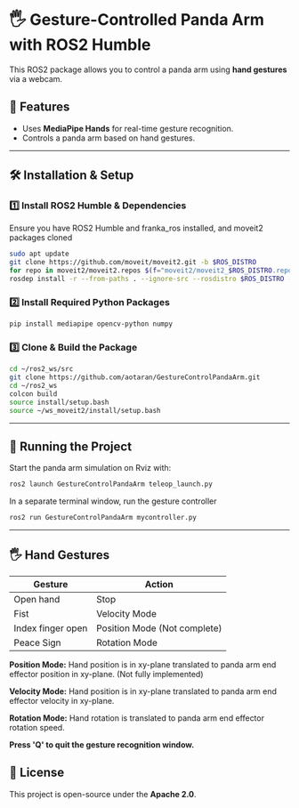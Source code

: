  # 🖐️ Gesture-Controlled Panda Arm with ROS2 Humble

This ROS2 package allows you to control a panda arm using **hand gestures** via a webcam.

## 📌 Features
- Uses **MediaPipe Hands** for real-time gesture recognition.
- Controls a panda arm based on hand gestures.

---

## 🛠️ Installation & Setup
### 1️⃣ Install ROS2 Humble & Dependencies
Ensure you have ROS2 Humble and franka_ros installed, and moveit2 packages cloned 
```bash
sudo apt update
git clone https://github.com/moveit/moveit2.git -b $ROS_DISTRO
for repo in moveit2/moveit2.repos $(f="moveit2/moveit2_$ROS_DISTRO.repos"; test -r $f && echo $f); do vcs import < "$repo"; done
rosdep install -r --from-paths . --ignore-src --rosdistro $ROS_DISTRO -y
```

### 2️⃣ Install Required Python Packages
```bash
pip install mediapipe opencv-python numpy
```

### 3️⃣ Clone & Build the Package
```bash
cd ~/ros2_ws/src
git clone https://github.com/aotaran/GestureControlPandaArm.git
cd ~/ros2_ws
colcon build
source install/setup.bash
source ~/ws_moveit2/install/setup.bash

```

---

## 🚀 Running the Project
Start the panda arm simulation on Rviz with:
```bash
ros2 launch GestureControlPandaArm teleop_launch.py
```
In a separate terminal window, run the gesture controller 
```bash
ros2 run GestureControlPandaArm mycontroller.py
```

---

## 🖐️ Hand Gestures
| Gesture | Action  |
|---------|--------------------------------------------------|
| Open hand | Stop |
| Fist | Velocity Mode |
| Index finger open | Position Mode (Not complete)  |
| Peace Sign | Rotation Mode |

**Position Mode:** Hand position is in xy-plane translated to panda arm end effector position in xy-plane. (Not fully implemented)

**Velocity Mode:** Hand position is in xy-plane translated to panda arm end effector velocity in xy-plane.

**Rotation Mode:** Hand rotation is translated to panda arm end effector rotation speed. 

**Press 'Q' to quit the gesture recognition window.**


## 📜 License
This project is open-source under the **Apache 2.0**.
